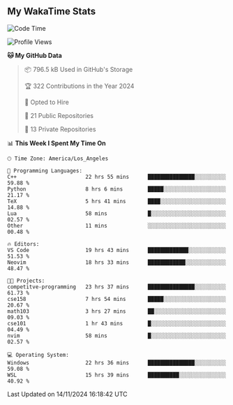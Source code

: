 ## My WakaTime Stats
<!--START_SECTION:waka-->
![Code Time](http://img.shields.io/badge/Code%20Time-133%20hrs%2045%20mins-blue)

![Profile Views](http://img.shields.io/badge/Profile%20Views-0-blue)

**🐱 My GitHub Data** 

> 📦 796.5 kB Used in GitHub's Storage 
 > 
> 🏆 322 Contributions in the Year 2024
 > 
> 💼 Opted to Hire
 > 
> 📜 21 Public Repositories 
 > 
> 🔑 13 Private Repositories 
 > 
📊 **This Week I Spent My Time On** 

```text
🕑︎ Time Zone: America/Los_Angeles

💬 Programming Languages: 
C++                      22 hrs 55 mins      ███████████████░░░░░░░░░░   59.88 % 
Python                   8 hrs 6 mins        █████░░░░░░░░░░░░░░░░░░░░   21.17 % 
TeX                      5 hrs 41 mins       ████░░░░░░░░░░░░░░░░░░░░░   14.88 % 
Lua                      58 mins             █░░░░░░░░░░░░░░░░░░░░░░░░   02.57 % 
Other                    11 mins             ░░░░░░░░░░░░░░░░░░░░░░░░░   00.48 % 

🔥 Editors: 
VS Code                  19 hrs 43 mins      █████████████░░░░░░░░░░░░   51.53 % 
Neovim                   18 hrs 33 mins      ████████████░░░░░░░░░░░░░   48.47 % 

🐱‍💻 Projects: 
competitve-programming   23 hrs 37 mins      ███████████████░░░░░░░░░░   61.73 % 
cse158                   7 hrs 54 mins       █████░░░░░░░░░░░░░░░░░░░░   20.67 % 
math103                  3 hrs 27 mins       ██░░░░░░░░░░░░░░░░░░░░░░░   09.03 % 
cse101                   1 hr 43 mins        █░░░░░░░░░░░░░░░░░░░░░░░░   04.49 % 
nvim                     58 mins             █░░░░░░░░░░░░░░░░░░░░░░░░   02.57 % 

💻 Operating System: 
Windows                  22 hrs 36 mins      ███████████████░░░░░░░░░░   59.08 % 
WSL                      15 hrs 39 mins      ██████████░░░░░░░░░░░░░░░   40.92 % 
```


 Last Updated on 14/11/2024 16:18:42 UTC
<!--END_SECTION:waka-->
